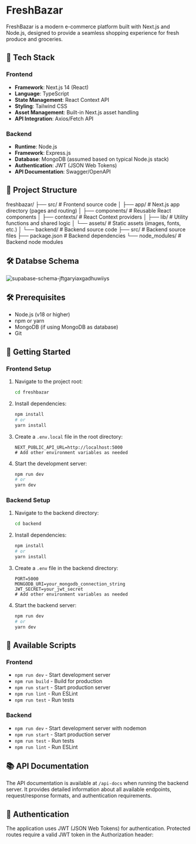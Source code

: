 # FreshBazar

FreshBazar is a modern e-commerce platform built with Next.js and Node.js, designed to provide a seamless shopping experience for fresh produce and groceries.

## 🚀 Tech Stack

### Frontend
- **Framework**: Next.js 14 (React)
- **Language**: TypeScript
- **State Management**: React Context API
- **Styling**: Tailwind CSS
- **Asset Management**: Built-in Next.js asset handling
- **API Integration**: Axios/Fetch API

### Backend
- **Runtime**: Node.js
- **Framework**: Express.js
- **Database**: MongoDB (assumed based on typical Node.js stack)
- **Authentication**: JWT (JSON Web Tokens)
- **API Documentation**: Swagger/OpenAPI

## 📁 Project Structure
freshbazar/
├── src/ # Frontend source code
│ ├── app/ # Next.js app directory (pages and routing)
│ ├── components/ # Reusable React components
│ ├── contexts/ # React Context providers
│ ├── lib/ # Utility functions and shared logic
│ └── assets/ # Static assets (images, fonts, etc.)
│
└── backend/ # Backend source code
├── src/ # Backend source files
├── package.json # Backend dependencies
└── node_modules/ # Backend node modules

## 🛠️ Databse Schema

![supabase-schema-jftgaryiaxgadhuwiiys](https://github.com/user-attachments/assets/22cea62c-ccf3-434a-adb9-f55f0a415324)


## 🛠️ Prerequisites

- Node.js (v18 or higher)
- npm or yarn
- MongoDB (if using MongoDB as database)
- Git

## 🚀 Getting Started

### Frontend Setup

1. Navigate to the project root:
   ```bash
   cd freshbazar
   ```

2. Install dependencies:
   ```bash
   npm install
   # or
   yarn install
   ```

3. Create a `.env.local` file in the root directory:
   ```env
   NEXT_PUBLIC_API_URL=http://localhost:5000
   # Add other environment variables as needed
   ```

4. Start the development server:
   ```bash
   npm run dev
   # or
   yarn dev
   ```

### Backend Setup

1. Navigate to the backend directory:
   ```bash
   cd backend
   ```

2. Install dependencies:
   ```bash
   npm install
   # or
   yarn install
   ```

3. Create a `.env` file in the backend directory:
   ```env
   PORT=5000
   MONGODB_URI=your_mongodb_connection_string
   JWT_SECRET=your_jwt_secret
   # Add other environment variables as needed
   ```

4. Start the backend server:
   ```bash
   npm run dev
   # or
   yarn dev
   ```

## 🔧 Available Scripts

### Frontend
- `npm run dev` - Start development server
- `npm run build` - Build for production
- `npm run start` - Start production server
- `npm run lint` - Run ESLint
- `npm run test` - Run tests

### Backend
- `npm run dev` - Start development server with nodemon
- `npm run start` - Start production server
- `npm run test` - Run tests
- `npm run lint` - Run ESLint

## 📚 API Documentation

The API documentation is available at `/api-docs` when running the backend server. It provides detailed information about all available endpoints, request/response formats, and authentication requirements.

## 🔐 Authentication

The application uses JWT (JSON Web Tokens) for authentication. Protected routes require a valid JWT token in the Authorization header:
